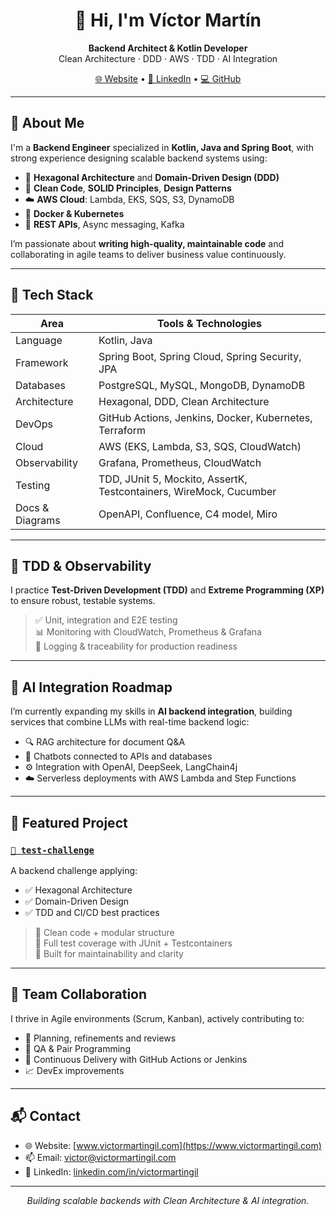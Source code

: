 <h1 align="center">👋 Hi, I'm Víctor Martín</h1>

<p align="center">
  <b>Backend Architect & Kotlin Developer</b><br>
  Clean Architecture · DDD · AWS · TDD · AI Integration
</p>

<p align="center">
  <a href="https://www.victormartingil.com" target="_blank">🌐 Website</a> •
  <a href="https://www.linkedin.com/in/victormartingil/" target="_blank">🔗 LinkedIn</a> •
  <a href="https://github.com/victormartingil" target="_blank">💻 GitHub</a>
</p>

---

## 🧠 About Me

I'm a **Backend Engineer** specialized in **Kotlin, Java and Spring Boot**, with strong experience designing scalable backend systems using:

- 🧱 **Hexagonal Architecture** and **Domain-Driven Design (DDD)**
- 🧼 **Clean Code**, **SOLID Principles**, **Design Patterns**
- ☁️ **AWS Cloud**: Lambda, EKS, SQS, S3, DynamoDB
- 🐳 **Docker & Kubernetes**
- 📐 **REST APIs**, Async messaging, Kafka

I’m passionate about **writing high-quality, maintainable code** and collaborating in agile teams to deliver business value continuously.

---

## 🚀 Tech Stack

| Area                | Tools & Technologies |
|---------------------|----------------------|
| Language            | Kotlin, Java         |
| Framework           | Spring Boot, Spring Cloud, Spring Security, JPA |
| Databases           | PostgreSQL, MySQL, MongoDB, DynamoDB |
| Architecture        | Hexagonal, DDD, Clean Architecture |
| DevOps              | GitHub Actions, Jenkins, Docker, Kubernetes, Terraform |
| Cloud               | AWS (EKS, Lambda, S3, SQS, CloudWatch) |
| Observability       | Grafana, Prometheus, CloudWatch |
| Testing             | TDD, JUnit 5, Mockito, AssertK, Testcontainers, WireMock, Cucumber |
| Docs & Diagrams     | OpenAPI, Confluence, C4 model, Miro |

---

## 🧪 TDD & Observability

I practice **Test-Driven Development (TDD)** and **Extreme Programming (XP)** to ensure robust, testable systems.

> ✅ Unit, integration and E2E testing  
> 📊 Monitoring with CloudWatch, Prometheus & Grafana  
> 🧾 Logging & traceability for production readiness

---

## 🤖 AI Integration Roadmap

I’m currently expanding my skills in **AI backend integration**, building services that combine LLMs with real-time backend logic:

- 🔍 RAG architecture for document Q&A
- 🤖 Chatbots connected to APIs and databases
- ⚙️ Integration with OpenAI, DeepSeek, LangChain4j
- ☁️ Serverless deployments with AWS Lambda and Step Functions

---

## 📂 Featured Project

### [`🧪 test-challenge`](https://github.com/victormartingil/test-challenge)

A backend challenge applying:
- ✅ Hexagonal Architecture
- ✅ Domain-Driven Design
- ✅ TDD and CI/CD best practices

> 📁 Clean code + modular structure  
> 🧪 Full test coverage with JUnit + Testcontainers  
> 🚀 Built for maintainability and clarity

---

## 👥 Team Collaboration

I thrive in Agile environments (Scrum, Kanban), actively contributing to:
- 🧩 Planning, refinements and reviews
- 🧪 QA & Pair Programming
- 🚀 Continuous Delivery with GitHub Actions or Jenkins
- 📈 DevEx improvements

---

## 📬 Contact

- 🌐 Website: [www.victormartingil.com](https://www.victormartingil.com)
- 📫 Email: victor@victormartingil.com
- 💼 LinkedIn: [linkedin.com/in/victormartingil](https://www.linkedin.com/in/victormartingil/)

---

<p align="center">
  <i>Building scalable backends with Clean Architecture & AI integration.</i>
</p>
